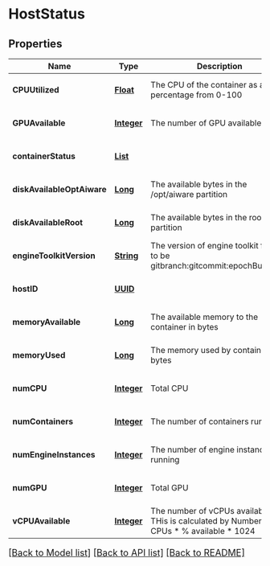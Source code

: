# HostStatus
## Properties

Name | Type | Description | Notes
------------ | ------------- | ------------- | -------------
**CPUUtilized** | [**Float**](float.md) | The CPU of the container as a percentage from 0-100 | [optional] [default to null]
**GPUAvailable** | [**Integer**](integer.md) | The number of GPU available | [optional] [default to null]
**containerStatus** | [**List**](HostStatusContainer.md) |  | [optional] [default to null]
**diskAvailableOptAiware** | [**Long**](long.md) | The available bytes in the /opt/aiware partition | [optional] [default to null]
**diskAvailableRoot** | [**Long**](long.md) | The available bytes in the root partition | [optional] [default to null]
**engineToolkitVersion** | [**String**](string.md) | The version of engine toolkit format to be gitbranch:gitcommit:epochBuildDate | [optional] [default to null]
**hostID** | [**UUID**](UUID.md) |  | [optional] [default to null]
**memoryAvailable** | [**Long**](long.md) | The available memory to the container in bytes | [optional] [default to null]
**memoryUsed** | [**Long**](long.md) | The memory used by container in bytes | [optional] [default to null]
**numCPU** | [**Integer**](integer.md) | Total CPU | [optional] [default to null]
**numContainers** | [**Integer**](integer.md) | The number of containers running | [optional] [default to null]
**numEngineInstances** | [**Integer**](integer.md) | The number of engine instances running | [optional] [default to null]
**numGPU** | [**Integer**](integer.md) | Total GPU | [optional] [default to null]
**vCPUAvailable** | [**Integer**](integer.md) | The number of vCPUs available.  THis is calculated by Number of CPUs * % available * 1024 | [optional] [default to null]

[[Back to Model list]](../README.md#documentation-for-models) [[Back to API list]](../README.md#documentation-for-api-endpoints) [[Back to README]](../README.md)

<style>
     p, ul, ol, li { font-size: 18px !important;}
</style>

